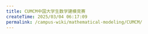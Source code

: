 ```yaml
---
title: CUMCM中国大学生数学建模竞赛
createTime: 2025/03/04 06:17:09
permalink: /campus-wiki/mathematical-modeling/CUMCM/
---
```

